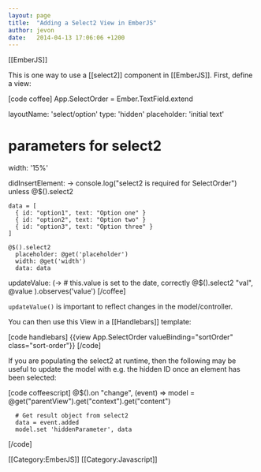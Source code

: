 ```yaml
---
layout: page
title:  "Adding a Select2 View in EmberJS"
author: jevon
date:   2014-04-13 17:06:06 +1200
---
```


[[EmberJS]]

This is one way to use a [[select2]] component in [[EmberJS]]. First, define a view:

[code coffee]
App.SelectOrder = Ember.TextField.extend

  layoutName: 'select/option'
  type: 'hidden'
  placeholder: 'initial text'

  # parameters for select2
  width: '15%'

  didInsertElement: ->
    console.log("select2 is required for SelectOrder") unless @$().select2

    data = [
      { id: "option1", text: "Option one" }
      { id: "option2", text: "Option two" }
      { id: "option3", text: "Option three" }
    ]

    @$().select2
      placeholder: @get('placeholder')
      width: @get('width')
      data: data

  updateValue: (->
    # this.value is set to the date, correctly
    @$().select2 "val", @value
  ).observes('value')
[/coffee]

`updateValue()` is important to reflect changes in the model/controller.

You can then use this View in a [[Handlebars]] template:

[code handlebars]
{{view App.SelectOrder valueBinding="sortOrder" class="sort-order"}}
[/code]

If you are populating the select2 at runtime, then the following may be useful to update the model with e.g. the hidden ID once an element has been selected:

[code coffeescript]
    @$().on "change", (event) =>
      model = @get("parentView").get("context").get("content")

      # Get result object from select2
      data = event.added
      model.set 'hiddenParameter', data
[/code]


[[Category:EmberJS]]
[[Category:Javascript]]